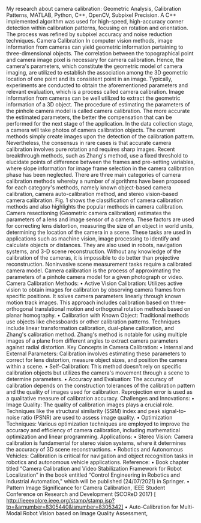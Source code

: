 My research about camera calibration:
Geometric Analysis, Calibration Patterns, MATLAB, Python, C++, OpenCV, Subpixel Precision. A C++ implemented algorithm was used for high-speed, high-accuracy corner detection within calibration patterns, focusing on rotation and orientation. The process was refined by subpixel accuracy and noise reduction techniques.
Camera Calibration
In computer vision methods, image information from cameras can yield geometric information pertaining to three-dimensional objects. The correlation between the topographical point and camera image pixel is necessary for camera calibration. Hence, the camera's parameters, which constitute the geometric model of camera imaging, are utilized to establish the association among the 3D geometric location of one point and its consistent point in an image. Typically, experiments are conducted to obtain the aforementioned parameters and relevant evaluation, which is a process called camera calibration.
Image information from cameras can be well utilized to extract the geometric information of a 3D object. The procedure of estimating the parameters of the pinhole camera model is called camera calibration. The more accurate the estimated parameters, the better the compensation that can be performed for the next stage of the application. In the data collection stage, a camera will take photos of camera calibration objects. The current methods simply create images upon the detection of the calibration pattern. Nevertheless, the consensus in rare cases is that accurate camera calibration involves pure rotation and requires sharp images. Recent breakthrough methods, such as Zhang's method, use a fixed threshold to elucidate points of difference between the frames and pre-setting variables, where slope information for image frame selection in the camera calibration phase has been neglected.
There are three main categories of camera calibration methods whereby a number of algorithms have been proposed for each category's methods, namely known object-based camera calibration, camera auto-calibration method, and stereo vision-based camera calibration. Fig. 1 shows the classification of camera calibration methods and also highlights the popular methods in camera calibration.
Camera resectioning (Geometric camera calibration) estimates the parameters of a lens and image sensor of a camera. These factors are used for correcting lens distortion, measuring the size of an object in world units, determining the location of the camera in a scene. These tasks are used in applications such as machine vision, image processing to identify and calculate objects or distances. They are also used in robots, navigation systems, and 3-D scene reconstruction. Without any knowledge of the calibration of the cameras, it is impossible to do better than projective reconstruction.
Noninvasive scene measurement tasks require a calibrated camera model. Camera calibration is the process of approximating the parameters of a pinhole camera model for a given photograph or video.
Camera Calibration Methods:
• Active Vision Calibration: Utilizes active vision to obtain images for calibration by observing camera frames from specific positions. It solves camera parameters linearly through known motion track images. This approach includes calibration based on three-orthogonal translational motion and orthogonal rotation methods based on planar homography.
• Calibration with Known Object: Traditional methods use objects like chessboards or other calibration patterns. Techniques include linear transformation calibration, dual-plane calibration, and Zhang's calibration method. Zhang's method is notable for using multiple images of a plane from different angles to extract camera parameters against radial distortion.
Key Concepts in Camera Calibration:
• Internal and External Parameters: Calibration involves estimating these parameters to correct for lens distortion, measure object sizes, and position the camera within a scene.
• Self-Calibration: This method doesn't rely on specific calibration objects but utilizes the camera's movement through a scene to determine parameters.
• Accuracy and Evaluation: The accuracy of calibration depends on the construction tolerances of the calibration pattern and the quality of images used for calibration. Reprojection error is used as a qualitative measure of calibration accuracy.
Challenges and Innovations:
• Image Quality: The quality of calibration images plays a crucial role. Techniques like the structural similarity (SSIM) index and peak signal-to-noise ratio (PSNR) are used to assess image quality.
• Optimization Techniques: Various optimization techniques are employed to improve the accuracy and efficiency of camera calibration, including mathematical optimization and linear programming.
Applications:
• Stereo Vision: Camera calibration is fundamental for stereo vision systems, where it determines the accuracy of 3D scene reconstructions.
• Robotics and Autonomous Vehicles: Calibration is critical for navigation and object recognition tasks in robotics and autonomous vehicle applications.
Reference:
• Book chapter titled “Camera Calibration and Video Stabilization Framework for Robot Localization” in the book entitled “Control Engineering in Robotics and Industrial Automation," which will be published (24/07/2021) in Springer.
• Pattern Image Significance for Camera Calibration, IEEE Student Conference on Research and Development (SCOReD 2017) [ http://ieeexplore.ieee.org/stamp/stamp.jsp?tp=&arnumber=8305440&isnumber=8305342]
• Auto-Calibration for Multi-Modal Robot Vision based on Image Quality Assessment,

